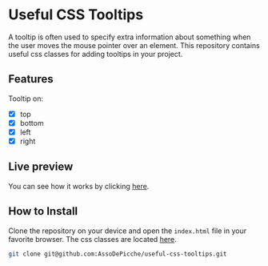 # Useful CSS Tooltips

A tooltip is often used to specify extra information about something when the user moves the mouse pointer over an element. This repository contains useful css classes for adding tooltips in your project.

## Features

Tooltip on:

- [x] top
- [x] bottom
- [x] left
- [x] right

## Live preview

You can see how it works by clicking [here](https://useful-css-tooltips.netlify.app/).

## How to Install

Clone the repository on your device and open the `index.html` file in your favorite browser. The css classes are located [here](src/style/).

```bash
git clone git@github.com:AssoDePicche/useful-css-tooltips.git
```
